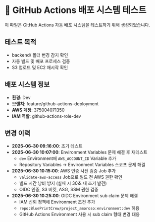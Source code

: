 # 🚀 GitHub Actions 배포 시스템 테스트

이 파일은 GitHub Actions 자동 배포 시스템을 테스트하기 위해 생성되었습니다.

## 테스트 목적
- backend/ 폴더 변경 감지 확인
- 자동 빌드 및 배포 프로세스 검증
- S3 업로드 및 EC2 재시작 확인

## 배포 시스템 정보
- **환경**: Dev
- **브랜치**: feature/github-actions-deployment
- **AWS 계정**: 375004071350
- **IAM 역할**: github-actions-role-dev

## 변경 이력
- **2025-06-30 09:16:00**: 초기 테스트
- **2025-06-30 10:07:00**: Environment Variables 문제 해결 후 재테스트
  - `dev` Environment에 `AWS_ACCOUNT_ID` Variable 추가
  - Repository Variables → Environment Variables 스코프 문제 해결
- **2025-06-30 10:15:00**: AWS 인증 사전 검증 Job 추가
  - `validate-aws-access` Job으로 빌드 전 AWS 권한 확인
  - 빌드 시간 낭비 방지 (실패 시 30초 내 조기 발견)
  - OIDC 인증, S3 버킷, ASG, SSM 권한 검증
- **2025-06-30 10:25:00**: OIDC Environment sub claim 문제 해결
  - IAM 신뢰 정책에 Environment 조건 추가
  - `repo:BluePrintCrew/project_amoroso:environment:dev` 허용
  - GitHub Actions Environment 사용 시 sub claim 형태 변경 대응